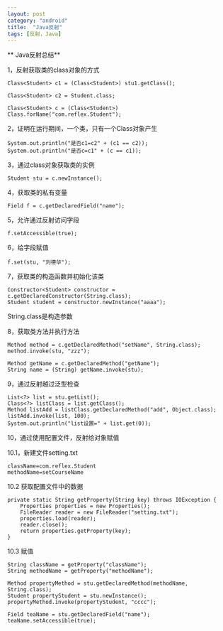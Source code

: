 ```yaml
---
layout: post
category: "android"
title:  "Java反射"
tags: [反射，Java]
---
```

** Java反射总结**

1，反射获取类的class对象的方式

	Class<Student> c1 = (Class<Student>) stu1.getClass();
				
	Class<Student> c2 = Student.class;
	
	Class<Student> c = (Class<Student>) Class.forName("com.reflex.Student");
	
2，证明在运行期间，一个类，只有一个Class对象产生

	System.out.println("是否c1=c2" + (c1 == c2));
	System.out.println("是否c=c1" + (c == c1));
	
3，通过class对象获取类的实例

	Student stu = c.newInstance();	
	
4，获取类的私有变量

	Field f = c.getDeclaredField("name");

5，允许通过反射访问字段

	f.setAccessible(true);
	
6，给字段赋值

	f.set(stu, "刘德华");
	
7，获取类的构造函数并初始化该类

	Constructor<Student> constructor = c.getDeclaredConstructor(String.class);
	Student student = constructor.newInstance("aaaa");
	
String.class是构造参数

8，获取类方法并执行方法

	Method method = c.getDeclaredMethod("setName", String.class);
	method.invoke(stu, "zzz");	
	
	Method getName = c.getDeclaredMethod("getName");
	String name = (String) getName.invoke(stu);
	
9，通过反射越过泛型检查

	List<?> list = stu.getList();
	Class<?> listClass = list.getClass();
	Method listAdd = listClass.getDeclaredMethod("add", Object.class);
	listAdd.invoke(list, 100);
	System.out.println("list设置=" + list.get(0));

10，通过使用配置文件，反射给对象赋值

10.1，新建文件setting.txt

	className=com.reflex.Student
	methodName=setCourseName
	
10.2 获取配置文件中的数据

	private static String getProperty(String key) throws IOException {
		Properties properties = new Properties();
		FileReader reader = new FileReader("setting.txt");
		properties.load(reader);
		reader.close();
		return properties.getProperty(key);
	}
	
10.3 赋值

	String className = getProperty("className");
	String methodName = getProperty("methodName");
	
	Method propertyMethod = stu.getDeclaredMethod(methodName, String.class);
	Student propertyStudent = stu.newInstance();
	propertyMethod.invoke(propertyStudent, "cccc");

	Field teaName = stu.getDeclaredField("name");
	teaName.setAccessible(true);

